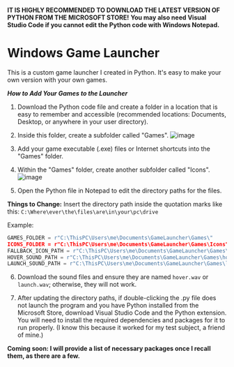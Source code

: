 **IT IS HIGHLY RECOMMENDED TO DOWNLOAD THE LATEST VERSION OF PYTHON FROM THE MICROSOFT STORE!** **You may also need Visual Studio Code if you cannot edit the Python code with Windows Notepad.**

# Windows Game Launcher
This is a custom game launcher I created in Python. It's easy to make your own version with your own games.

**_How to Add Your Games to the Launcher_**
1. Download the Python code file and create a folder in a location that is easy to remember and accessible (recommended locations: Documents, Desktop, or anywhere in your user directory).

2. Inside this folder, create a subfolder called "Games".
   ![image](https://github.com/user-attachments/assets/786b341e-aff9-4959-a880-c665fc5d1ca4)


4. Add your game executable (.exe) files or Internet shortcuts into the "Games" folder.

5. Within the "Games" folder, create another subfolder called "Icons".
![image](https://github.com/user-attachments/assets/a86b1ddc-7f7e-4310-b52f-29e721e00b54)


6. Open the Python file in Notepad to edit the directory paths for the files.

**Things to Change:**
Insert the directory path inside the quotation marks like this: 
`C:\Where\ever\the\files\are\in\your\pc\drive`

Example:
```python
GAMES_FOLDER = r"C:\ThisPC\Users\me\Documents\GameLauncher\Games\"
ICONS_FOLDER = r"C:\ThisPC\Users\me\Documents\GameLauncher\Games\Icons"
FALLBACK_ICON_PATH = r"C:\ThisPC\Users\me\Documents\GameLauncher\Games\Icons\fallback.png"  # Fallback icon image
HOVER_SOUND_PATH = r"C:\ThisPC\Users\me\Documents\GameLauncher\Games\hover.wav"
LAUNCH_SOUND_PATH = r"C:\ThisPC\Users\me\Documents\GameLauncher\Games\launch.wav"
```

6. Download the sound files and ensure they are named `hover.wav` or `launch.wav`; otherwise, they will not work.

8. After updating the directory paths, if double-clicking the .py file does not launch the program and you have Python installed from the Microsoft Store, download Visual Studio Code and the Python extension. You will need to install the required dependencies and packages for it to run properly. (I know this because it worked for my test subject, a friend of mine.)

**Coming soon: I will provide a list of necessary packages once I recall them, as there are a few.**
